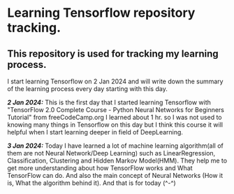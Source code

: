 # Learning Tensorflow repository tracking.
## This repository is used for tracking my learning process.
I start learning Tensorflow on 2 Jan 2024 and will write down the summary of the learning process every day starting with this day.

***2 Jan 2024:*** This is the first day that I started learning Tensorflow with "TensorFlow 2.0 Complete Course - Python Neural Networks for Beginners Tutorial" from freeCodeCamp.org I learned about 1 hr. so I was not used to knowing many things in Tensorflow on this day but I think this course it will helpful when I start learning deeper in field of DeepLearning.

***3 Jan 2024:*** Today I have learned a lot of machine learning algorithm(all of them are not Neural Network/Deep Learning) such as LinearRegression, Classification, Clustering and Hidden Markov Model(HMM). They help me to get more understanding about how TensorFlow works and What TensorFlow can do. And also the main concept of Neural Networks (How it is, What the algorithm behind it). And that is for today (^-^)